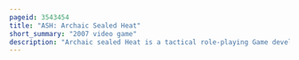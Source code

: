 ```yaml
---
pageid: 3543454
title: "ASH: Archaic Sealed Heat"
short_summary: "2007 video game"
description: "Archaic sealed Heat is a tactical role-playing Game developed by Mistwalker and Racjin in 2007 and published by Nintendo exclusively in Japan for the nintendo Ds. The Storyline follows Aisya, Princess of Millinear, after a Fire Monster burns the Kingdom to Ashes on her Coronation Day. She Gains the Ability to revive the dead as ash-formed Bodies and sets out to investigate the Cause behind the Disaster. The Gameplay combines tactical grid-based Movement of 2d Characters in the Field with traditional turn-based Battles in which Party Members are represented by Cgi Models."
---
```

